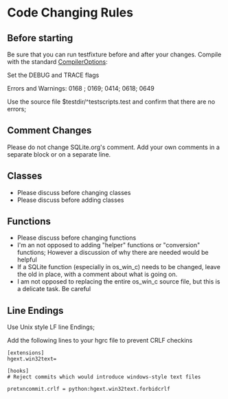 # Code Changing Rules #
## Before starting ##
Be sure that you can run testfixture before and after your changes.
Compile with the standard [CompilerOptions](CompilerOptions.md):

Set the DEBUG and TRACE flags

Errors and Warnings: 0168 ; 0169; 0414; 0618; 0649

Use the source file $testdir/^testscripts.test and confirm that there are no errors;

## Comment Changes ##
Please do not change SQLite.org's comment.  Add your own comments in a separate block or on a separate line.

## Classes ##
  * Please discuss before changing classes
  * Please discuss before adding classes

## Functions ##
  * Please discuss before changing functions
  * I'm an not opposed to adding "helper" functions or "conversion" functions; However a discussion of why there are needed would be helpful
  * If a SQLite function (especially in os\_win\_c) needs to be changed, leave the old in place, with a comment about what is going on.
  * I am not opposed to replacing the entire os\_win\_c source file, but this is a delicate task.  Be careful

## Line Endings ##
Use Unix style LF line Endings;

Add the following lines to your hgrc file to prevent CRLF checkins

```
[extensions]
hgext.win32text=

[hooks]
# Reject commits which would introduce windows-style text files

pretxncommit.crlf = python:hgext.win32text.forbidcrlf
```